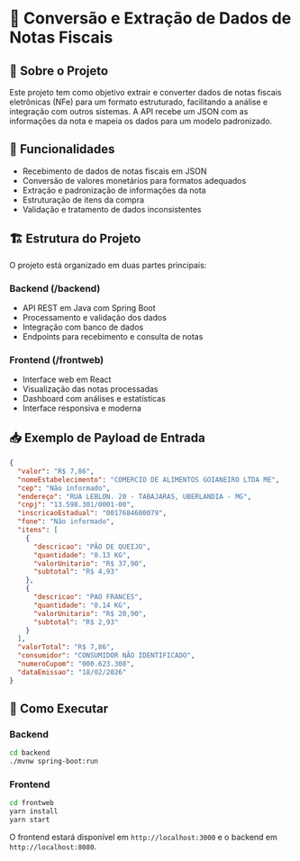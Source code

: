 # 📄 Conversão e Extração de Dados de Notas Fiscais

## 📌 Sobre o Projeto

Este projeto tem como objetivo extrair e converter dados de notas fiscais eletrônicas (NFe) para um formato estruturado, facilitando a análise e integração com outros sistemas. A API recebe um JSON com as informações da nota e mapeia os dados para um modelo padronizado.

## 🚀 Funcionalidades
- Recebimento de dados de notas fiscais em JSON
- Conversão de valores monetários para formatos adequados
- Extração e padronização de informações da nota
- Estruturação de itens da compra
- Validação e tratamento de dados inconsistentes

## 🏗️ Estrutura do Projeto

O projeto está organizado em duas partes principais:

### Backend (/backend)
- API REST em Java com Spring Boot
- Processamento e validação dos dados
- Integração com banco de dados
- Endpoints para recebimento e consulta de notas

### Frontend (/frontweb)
- Interface web em React
- Visualização das notas processadas
- Dashboard com análises e estatísticas
- Interface responsiva e moderna

## 📥 Exemplo de Payload de Entrada

```json
{
  "valor": "R$ 7,86",
  "nomeEstabelecimento": "COMERCIO DE ALIMENTOS GOIANEIRO LTDA ME",
  "cep": "Não informado",
  "endereço": "RUA LEBLON. 20 - TABAJARAS, UBERLANDIA - MG",
  "cnpj": "13.598.301/0001-00",
  "inscricaoEstadual": "0017684600079",
  "fone": "Não informado",
  "itens": [
    {
      "descricao": "PÃO DE QUEIJO",
      "quantidade": "0.13 KG",
      "valorUnitario": "R$ 37,90",
      "subtotal": "R$ 4,93"
    },
    {
      "descricao": "PAO FRANCES",
      "quantidade": "0.14 KG",
      "valorUnitario": "R$ 20,90",
      "subtotal": "R$ 2,93"
    }
  ],
  "valorTotal": "R$ 7,86",
  "consumidor": "CONSUMIDOR NÃO IDENTIFICADO",
  "numeroCupom": "000.623.308",
  "dataEmissao": "18/02/2026"
}
```

## 🚀 Como Executar

### Backend
```bash
cd backend
./mvnw spring-boot:run
```

### Frontend
```bash
cd frontweb
yarn install
yarn start
```

O frontend estará disponível em `http://localhost:3000` e o backend em `http://localhost:8080`.
